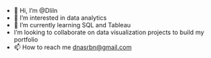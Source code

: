 - 👋 Hi, I’m @Dliln
- 👀 I’m interested in data analytics
- 🌱 I’m currently learning SQL and Tableau
- I’m looking to collaborate on data visualization projects to build my portfolio 
- 📫 How to reach me dnasrbn@gmail.com
<!---
Dliln/Dliln is a ✨ special ✨ repository because its `README.md` (this file) appears on your GitHub profile.
You can click the Preview link to take a look at your changes.
--->
